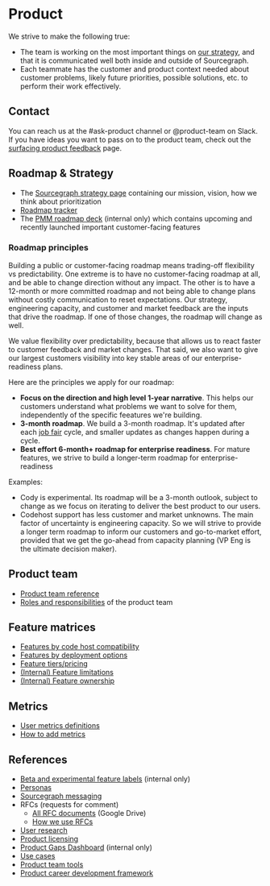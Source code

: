 # Product

We strive to make the following true:

- The team is working on the most important things on [our strategy](../../../strategy-goals/strategy/index.md), and that it is communicated well both inside and outside of Sourcegraph.
- Each teammate has the customer and product context needed about customer problems, likely future priorities, possible solutions, etc. to perform their work effectively.

## Contact

You can reach us at the #ask-product channel or @product-team on Slack. If you have ideas you want to pass on to the product team, check out the [surfacing product feedback](process/feedback/surfacing_product_feedback.md) page.

## Roadmap & Strategy

- The [Sourcegraph strategy page](../../../strategy-goals/strategy/index.md) containing our mission, vision, how we think about prioritization
- [Roadmap tracker](https://github.com/orgs/sourcegraph/projects/302/views/18)
- The [PMM roadmap deck](https://docs.google.com/presentation/d/1o3R8WUIhzzRz0x5laTwVcizOzVWrMBe5MCAz74H45Ss/edit#slide=id.gf131fe1596_2_7) (internal only) which contains upcoming and recently launched important customer-facing features

### Roadmap principles

Building a public or customer-facing roadmap means trading-off flexibility vs predictability. One extreme is to have no customer-facing roadmap at all, and be able to change direction without any impact. The other is to have a 12-month or more committed roadmap and not being able to change plans without costly communication to reset expectations. Our strategy, engineering capacity, and customer and market feedback are the inputs that drive the roadmap. If one of those changes, the roadmap will change as well.

We value flexibility over predictability, because that allows us to react faster to customer feedback and market changes. That said, we also want to give our largest customers visibility into key stable areas of our enterprise-readiness plans.

Here are the principles we apply for our roadmap:

- **Focus on the direction and high level 1-year narrative**. This helps our customers understand what problems we want to solve for them, independently of the specific feeatures we're building.
- **3-month roadmap**. We build a 3-month roadmap. It's updated after each [job fair](../job-fair.md) cycle, and smaller updates as changes happen during a cycle.
- **Best effort 6-month+ roadmap for enterprise readiness**. For mature features, we strive to build a longer-term roadmap for enterprise-readiness

Examples:

- Cody is experimental. Its roadmap will be a 3-month outlook, subject to change as we focus on iterating to deliver the best product to our users.
- Codehost support has less customer and market unknowns. The main factor of uncertainty is engineering capacity. So we will strive to provide a longer term roadmap to inform our customers and go-to-market effort, provided that we get the go-ahead from capacity planning (VP Eng is the ultimate decision maker).

## Product team

- [Product team reference](team/product_teams.md)
- [Roles and responsibilities](roles/index.md) of the product team

## Feature matrices

- [Features by code host compatibility](tools/feature_compatibility.md)
- [Features by deployment options](tools/deployment_options.md)
- [Feature tiers/pricing](https://about.sourcegraph.com/pricing/)
- [(Internal) Feature limitations](https://docs.google.com/spreadsheets/d/101JXaau2EPvi322AOFmNeoeuXSJqlruD8gBBsHl1fmI/edit#gid=0)
- [(Internal) Feature ownership](../dev/process/engineering_ownership.md)

## Metrics

- [User metrics definitions](../../data-analytics/documentation.md)
- [How to add metrics](../../data-analytics/documentation.md#how-to)

## References

- [Beta and experimental feature labels](process/gtm/beta_and_experimental_feature_labels.md) (internal only)
- [Personas](../../marketing/process/personas.md)
- [Sourcegraph messaging](../../marketing/process/messaging.md)
- RFCs (requests for comment)
  - [All RFC documents](https://drive.google.com/drive/folders/1zP3FxdDlcSQGC1qvM9lHZRaHH4I9Jwwa) (Google Drive)
  - [How we use RFCs](../../../company-info-and-process/communication/rfcs/index.md)
- [User research](process/user_research/index.md)
- [Product licensing](process/gtm/licensing.md)
- [Product Gaps Dashboard](https://sourcegraph2020.lightning.force.com/lightning/r/Report/00O3t000006WZklEAG/view) (internal only)
- [Use cases](../../../strategy-goals/strategy/index.md#use-cases)
- [Product team tools](tools/index.md)
- [Product career development framework](career-development/framework.md)
